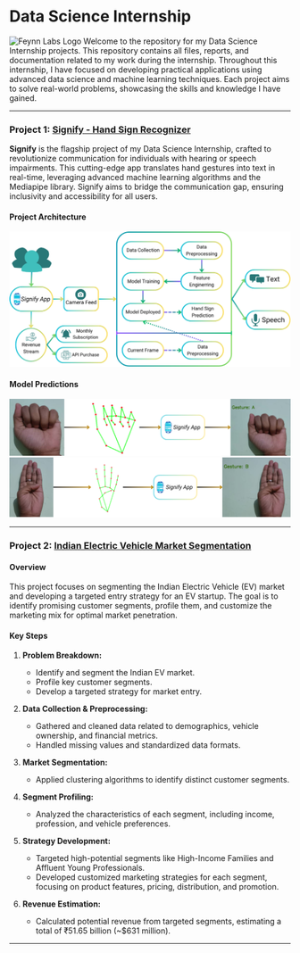 # Data Science Internship 
<img src="https://feynnlabs.com/wp-content/uploads/2021/04/cropped-logo_coloured.jpg" alt="Feynn Labs Logo" width="300"/>
Welcome to the repository for my Data Science Internship projects. This repository contains all files, reports, and documentation related to my work during the internship. Throughout this internship, I have focused on developing practical applications using advanced data science and machine learning techniques. Each project aims to solve real-world problems, showcasing the skills and knowledge I have gained.


----------------------------------------------------------------------------------------------------------------------------------------------------------------------
### Project 1: [Signify - Hand Sign Recognizer](https://github.com/harshitpathak18/Data-Science-Internship-Feynn-Lab-/tree/main/Project%201%20(Signify))

**Signify** is the flagship project of my Data Science Internship, crafted to revolutionize communication for individuals with hearing or speech impairments. This cutting-edge app translates hand gestures into text in real-time, leveraging advanced machine learning algorithms and the Mediapipe library. Signify aims to bridge the communication gap, ensuring inclusivity and accessibility for all users.

#### Project Architecture
![Architecture Diagram](https://github.com/harshitpathak18/Data-Science-Internship-Feynn-Lab-/blob/main/Project%201%20(Signify)/images/Arch.png)

#### Model Predictions
  ![A](https://github.com/harshitpathak18/Data-Science-Internship-Feynn-Lab-/blob/main/Project%201%20(Signify)/images/a.png)
  ![B](https://github.com/harshitpathak18/Data-Science-Internship-Feynn-Lab-/blob/main/Project%201%20(Signify)/images/b.png)

------------------------------------------------------------------------------------------------------------------------------------------------------------------------

### Project 2: [Indian Electric Vehicle Market Segmentation ](https://github.com/harshitpathak18/Data-Science-Internship-Feynn-Lab-/tree/main/Project%202.1%20-%20EV%20Market%20Segmentation)

#### Overview
This project focuses on segmenting the Indian Electric Vehicle (EV) market and developing a targeted entry strategy for an EV startup. The goal is to identify promising customer segments, profile them, and customize the marketing mix for optimal market penetration.

#### Key Steps
1. **Problem Breakdown:** 
   - Identify and segment the Indian EV market.
   - Profile key customer segments.
   - Develop a targeted strategy for market entry.

2. **Data Collection & Preprocessing:**
   - Gathered and cleaned data related to demographics, vehicle ownership, and financial metrics.
   - Handled missing values and standardized data formats.

3. **Market Segmentation:**
   - Applied clustering algorithms to identify distinct customer segments.

4. **Segment Profiling:**
   - Analyzed the characteristics of each segment, including income, profession, and vehicle preferences.

5. **Strategy Development:**
   - Targeted high-potential segments like High-Income Families and Affluent Young Professionals.
   - Developed customized marketing strategies for each segment, focusing on product features, pricing, distribution, and promotion.

6. **Revenue Estimation:**
   - Calculated potential revenue from targeted segments, estimating a total of ₹51.65 billion (~$631 million).

----------------------------------------------------------------------------------------------------------------------------------------------------------------------
